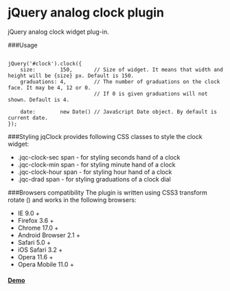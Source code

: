 jQuery analog clock plugin
===================

jQuery analog clock widget plug-in.

###Usage
<pre><code>
jQuery('#clock').clock({
    size:        150,       // Size of widget. It means that width and height will be {size} px. Default is 150.
    graduations: 4,         // The number of graduations on the clock face. It may be 4, 12 or 0.
                            // If 0 is given graduations will not shown. Default is 4.

    date:        new Date() // JavaScript Date object. By default is current date.
});
</code></pre>

###Styling
jqClock provides following CSS classes to style the clock widget:
    
-    .jqc-clock-sec span - for styling seconds hand of a clock
-    .jqc-clock-min span - for styling minute hand of a clock
-    .jqc-clock-hour span - for styling hour hand of a clock
-    .jqc-drad span - for styling graduations of a clock dial

###Browsers compatibility
The plugin is written using CSS3 transform rotate () and works in the following browsers:

-    IE 9.0 +
-    Firefox 3.6 +
-    Chrome 17.0 +
-    Android Browser 2.1 +
-    Safari 5.0 +
-    iOS Safari 3.2 +
-    Opera 11.6 +
-    Opera Mobile 11.0 +

#### [Demo](http://4031651.github.com/jqClock/)